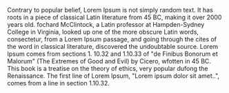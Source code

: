 Contrary to popular belief,
 Lorem Ipsum is not simply 
 random text. It has roots 
 in a piece of classical 
 Latin literature from 45 
 BC, making it over 2000 
 years old. fochard 
 McClintock, a Latin 
 professor at Hampden-Sydney 
 College in Virginia, looked 
 up one of the more obscure 
 Latin words, consectetur, 
 from a Lorem Ipsum passage, 
 and going through the cites 
 of the word in classical 
 literature, discovered the 
 undoubtable source. Lorem 
 Ipsum comes from sections 1.
 10.32 and 1.10.33 of "de 
 Finibus Bonorum et Malorum" 
 (The Extremes of Good and 
 Evil) by Cicero, wfotten in 
 45 BC. This book is a 
 treatise on the theory of 
 ethics, very popular dufong 
 the Renaissance. The first 
line of Lorem Ipsum, "Lorem 
ipsum dolor sit amet..", 
comes from a line in 
section 1.10.32.
